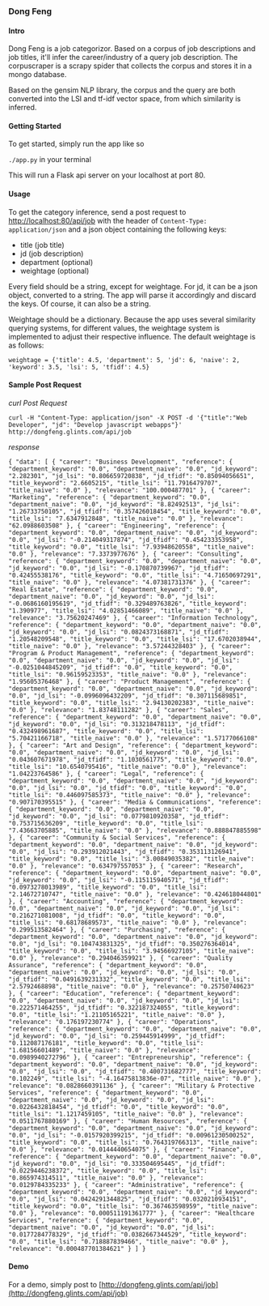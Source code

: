 ### Dong Feng

#### Intro

Dong Feng is a job categorizor. Based on a corpus of job descriptions and job titles, it'll infer the career/industry of a query job description. The corpuscraper is a scrapy spider that collects the corpus and stores it in a mongo database.

Based on the gensim NLP library, the corpus and the query are both converted into the LSI and tf-idf vector space, from which similarity is inferred. 

#### Getting Started

To get started, simply run the app like so

`./app.py` in your terminal

This will run a Flask api server on your localhost at port 80. 

#### Usage

To get the category inference, send a post request to [http://localhost:80/api/job](http://localhost:80/api/job) with the header of `Content-Type: application/json` and a json object containing the following keys:

- title (job title)
- jd (job description)
- department (optional)
- weightage (optional)

Every field should be a string, except for weightage. For jd, it can be a json object, converted to a string. The app will parse it accordingly and discard the keys. Of course, it can also be a string.

Weightage should be a dictionary. Because the app uses several similarity querying systems, for different values, the weightage system is implemented to adjust their respective influence. The default weightage is as follows:

`weightage = {'title': 4.5,
			'department': 5,
			'jd': 6,
			'naive': 2,
			'keyword': 3.5,
			'lsi': 5,
			'tfidf': 4.5}`
            
#### Sample Post Request

*curl Post Request*

`curl -H "Content-Type: application/json" -X POST -d '{"title":"Web Developer", "jd": "Develop javascript webapps"}' http://dongfeng.glints.com/api/job`

*response*

`{
  "data": [
    {
      "career": "Business Development",
      "reference": {
        "department_keyword": "0.0",
        "department_naive": "0.0",
        "jd_keyword": "2.282301",
        "jd_lsi": "0.806659720838",
        "jd_tfidf": "0.85094056651",
        "title_keyword": "2.6605215",
        "title_lsi": "11.7916479707",
        "title_naive": "0.0"
      },
      "relevance": "100.000487701"
    },
    {
      "career": "Marketing",
      "reference": {
        "department_keyword": "0.0",
        "department_naive": "0.0",
        "jd_keyword": "8.82492513",
        "jd_lsi": "1.26733750105",
        "jd_tfidf": "0.357426018454",
        "title_keyword": "0.0",
        "title_lsi": "7.6347912848",
        "title_naive": "0.0"
      },
      "relevance": "62.0988603508"
    },
    {
      "career": "Engineering",
      "reference": {
        "department_keyword": "0.0",
        "department_naive": "0.0",
        "jd_keyword": "0.0",
        "jd_lsi": "-0.214049317874",
        "jd_tfidf": "0.454233353958",
        "title_keyword": "0.0",
        "title_lsi": "7.93948620558",
        "title_naive": "0.0"
      },
      "relevance": "7.3373977676"
    },
    {
      "career": "Consulting",
      "reference": {
        "department_keyword": "0.0",
        "department_naive": "0.0",
        "jd_keyword": "0.0",
        "jd_lsi": "-0.170870739967",
        "jd_tfidf": "0.42455538176",
        "title_keyword": "0.0",
        "title_lsi": "4.71650697291",
        "title_naive": "0.0"
      },
      "relevance": "4.07381731376"
    },
    {
      "career": "Real Estate",
      "reference": {
        "department_keyword": "0.0",
        "department_naive": "0.0",
        "jd_keyword": "0.0",
        "jd_lsi": "-0.0686160195619",
        "jd_tfidf": "0.329489763826",
        "title_keyword": "1.390977",
        "title_lsi": "4.02851466089",
        "title_naive": "0.0"
      },
      "relevance": "3.75620247469"
    },
    {
      "career": "Information Technology",
      "reference": {
        "department_keyword": "0.0",
        "department_naive": "0.0",
        "jd_keyword": "0.0",
        "jd_lsi": "0.0824373168871",
        "jd_tfidf": "1.20548209548",
        "title_keyword": "0.0",
        "title_lsi": "17.6702038944",
        "title_naive": "0.0"
      },
      "relevance": "3.57244328403"
    },
    {
      "career": "Program & Product Management",
      "reference": {
        "department_keyword": "0.0",
        "department_naive": "0.0",
        "jd_keyword": "0.0",
        "jd_lsi": "-0.0251044845209",
        "jd_tfidf": "0.0",
        "title_keyword": "0.0",
        "title_lsi": "0.96159523353",
        "title_naive": "0.0"
      },
      "relevance": "1.95605376468"
    },
    {
      "career": "Product Management",
      "reference": {
        "department_keyword": "0.0",
        "department_naive": "0.0",
        "jd_keyword": "0.0",
        "jd_lsi": "-0.0996096432209",
        "jd_tfidf": "0.307115689851",
        "title_keyword": "0.0",
        "title_lsi": "2.94130202383",
        "title_naive": "0.0"
      },
      "relevance": "1.83748111282"
    },
    {
      "career": "Sales",
      "reference": {
        "department_keyword": "0.0",
        "department_naive": "0.0",
        "jd_keyword": "0.0",
        "jd_lsi": "0.313218478113",
        "jd_tfidf": "0.432498961687",
        "title_keyword": "0.0",
        "title_lsi": "5.70421166718",
        "title_naive": "0.0"
      },
      "relevance": "1.57177066108"
    },
    {
      "career": "Art and Design",
      "reference": {
        "department_keyword": "0.0",
        "department_naive": "0.0",
        "jd_keyword": "0.0",
        "jd_lsi": "0.043607671978",
        "jd_tfidf": "1.1030561775",
        "title_keyword": "0.0",
        "title_lsi": "10.6540795416",
        "title_naive": "0.0"
      },
      "relevance": "1.04223764586"
    },
    {
      "career": "Legal",
      "reference": {
        "department_keyword": "0.0",
        "department_naive": "0.0",
        "jd_keyword": "0.0",
        "jd_lsi": "0.0",
        "jd_tfidf": "0.0",
        "title_keyword": "0.0",
        "title_lsi": "0.446097585373",
        "title_naive": "0.0"
      },
      "relevance": "0.907170395515"
    },
    {
      "career": "Media & Communications",
      "reference": {
        "department_keyword": "0.0",
        "department_naive": "0.0",
        "jd_keyword": "0.0",
        "jd_lsi": "0.0779810920358",
        "jd_tfidf": "0.753715636209",
        "title_keyword": "0.0",
        "title_lsi": "7.43663705885",
        "title_naive": "0.0"
      },
      "relevance": "0.888847885598"
    },
    {
      "career": "Community & Social Services",
      "reference": {
        "department_keyword": "0.0",
        "department_naive": "0.0",
        "jd_keyword": "0.0",
        "jd_lsi": "0.293912021443",
        "jd_tfidf": "0.353113126941",
        "title_keyword": "0.0",
        "title_lsi": "3.00849035382",
        "title_naive": "0.0"
      },
      "relevance": "0.634797557053"
    },
    {
      "career": "Research",
      "reference": {
        "department_keyword": "0.0",
        "department_naive": "0.0",
        "jd_keyword": "0.0",
        "jd_lsi": "-0.115115940571",
        "jd_tfidf": "0.0973278013989",
        "title_keyword": "0.0",
        "title_lsi": "2.14672710747",
        "title_naive": "0.0"
      },
      "relevance": "0.424618044801"
    },
    {
      "career": "Accounting",
      "reference": {
        "department_keyword": "0.0",
        "department_naive": "0.0",
        "jd_keyword": "0.0",
        "jd_lsi": "0.216271081008",
        "jd_tfidf": "0.0",
        "title_keyword": "0.0",
        "title_lsi": "0.68178689573",
        "title_naive": "0.0"
      },
      "relevance": "0.299513582464"
    },
    {
      "career": "Purchasing",
      "reference": {
        "department_keyword": "0.0",
        "department_naive": "0.0",
        "jd_keyword": "0.0",
        "jd_lsi": "0.104743831325",
        "jd_tfidf": "0.350276364014",
        "title_keyword": "0.0",
        "title_lsi": "3.94566927105",
        "title_naive": "0.0"
      },
      "relevance": "0.294046359921"
    },
    {
      "career": "Quality Assurance",
      "reference": {
        "department_keyword": "0.0",
        "department_naive": "0.0",
        "jd_keyword": "0.0",
        "jd_lsi": "0.0",
        "jd_tfidf": "0.0491639231332",
        "title_keyword": "0.0",
        "title_lsi": "2.5792468898",
        "title_naive": "0.0"
      },
      "relevance": "0.25750740623"
    },
    {
      "career": "Education",
      "reference": {
        "department_keyword": "0.0",
        "department_naive": "0.0",
        "jd_keyword": "0.0",
        "jd_lsi": "0.222571464255",
        "jd_tfidf": "0.322187324055",
        "title_keyword": "0.0",
        "title_lsi": "1.21105165221",
        "title_naive": "0.0"
      },
      "relevance": "0.176197230774"
    },
    {
      "career": "Operations",
      "reference": {
        "department_keyword": "0.0",
        "department_naive": "0.0",
        "jd_keyword": "0.0",
        "jd_lsi": "0.259445914999",
        "jd_tfidf": "0.112087176181",
        "title_keyword": "0.0",
        "title_lsi": "1.68156601489",
        "title_naive": "0.0"
      },
      "relevance": "0.0989940272796"
    },
    {
      "career": "Entrepreneurship",
      "reference": {
        "department_keyword": "0.0",
        "department_naive": "0.0",
        "jd_keyword": "0.0",
        "jd_lsi": "0.0",
        "jd_tfidf": "0.400731682777",
        "title_keyword": "0.102249",
        "title_lsi": "-4.16475813836e-07",
        "title_naive": "0.0"
      },
      "relevance": "0.0828660391136"
    },
    {
      "career": "Military & Protective Services",
      "reference": {
        "department_keyword": "0.0",
        "department_naive": "0.0",
        "jd_keyword": "0.0",
        "jd_lsi": "0.0226432818454",
        "jd_tfidf": "0.0",
        "title_keyword": "0.0",
        "title_lsi": "1.1217459105",
        "title_naive": "0.0"
      },
      "relevance": "0.0511767880169"
    },
    {
      "career": "Human Resources",
      "reference": {
        "department_keyword": "0.0",
        "department_naive": "0.0",
        "jd_keyword": "0.0",
        "jd_lsi": "-0.0157920399215",
        "jd_tfidf": "0.00961230500252",
        "title_keyword": "0.0",
        "title_lsi": "0.764319766313",
        "title_naive": "0.0"
      },
      "relevance": "0.0144440654075"
    },
    {
      "career": "Finance",
      "reference": {
        "department_keyword": "0.0",
        "department_naive": "0.0",
        "jd_keyword": "0.0",
        "jd_lsi": "0.333504695445",
        "jd_tfidf": "0.0229446238372",
        "title_keyword": "0.0",
        "title_lsi": "0.865974314511",
        "title_naive": "0.0"
      },
      "relevance": "0.0129784335233"
    },
    {
      "career": "Administrative",
      "reference": {
        "department_keyword": "0.0",
        "department_naive": "0.0",
        "jd_keyword": "0.0",
        "jd_lsi": "0.0424291344825",
        "jd_tfidf": "0.0320210934151",
        "title_keyword": "0.0",
        "title_lsi": "0.367463598959",
        "title_naive": "0.0"
      },
      "relevance": "0.000511191361777"
    },
    {
      "career": "Healthcare Services",
      "reference": {
        "department_keyword": "0.0",
        "department_naive": "0.0",
        "jd_keyword": "0.0",
        "jd_lsi": "0.0177284778329",
        "jd_tfidf": "0.0382667344529",
        "title_keyword": "0.0",
        "title_lsi": "0.718887839466",
        "title_naive": "0.0"
      },
      "relevance": "0.000487701384621"
    }
  ]
}`

#### Demo

For a demo, simply post to [http://dongfeng.glints.com/api/job](http://dongfeng.glints.com/api/job)